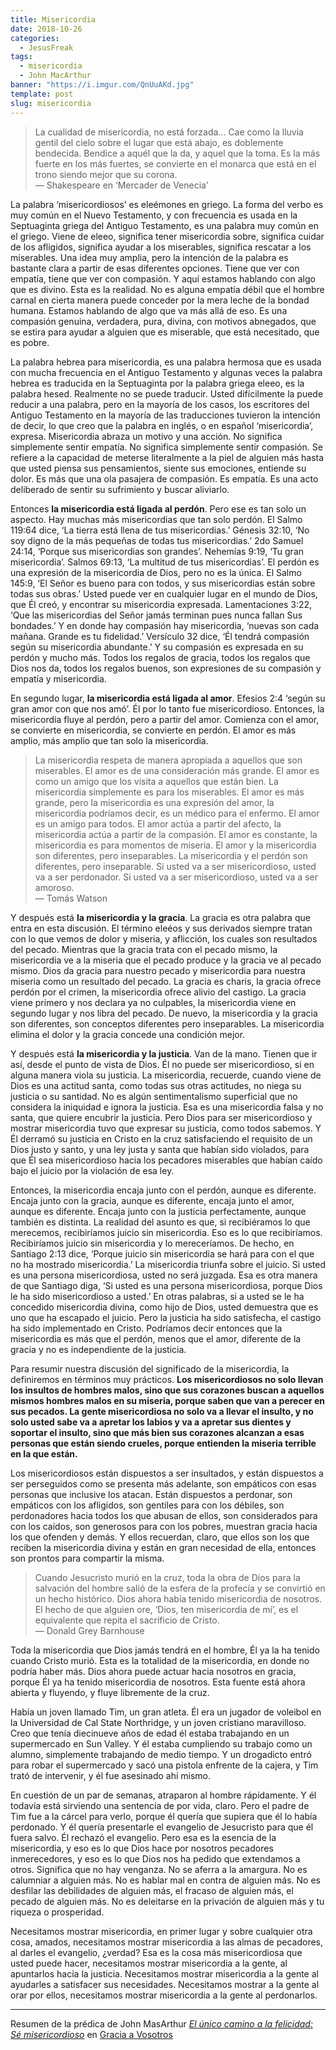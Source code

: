 ```yaml
---
title: Misericordia
date: 2018-10-26
categories:
  - JesusFreak
tags:
  - misericordia
  - John MacArthur
banner: "https://i.imgur.com/QnUuAKd.jpg"
template: post
slug: misericordia
---
```


>La cualidad de misericordia, no está forzada... Cae como la lluvia gentil del cielo sobre el lugar que está abajo, es doblemente bendecida. Bendice a aquél que la da, y aquel que la toma. Es la más fuerte en los más fuertes, se convierte en el monarca que está en el trono siendo mejor que su corona.<br>
> — Shakespeare en ‘Mercader de Venecia’

La palabra ‘misericordiosos’ es eleémones en griego. La forma del verbo es muy común en el Nuevo Testamento, y con frecuencia es usada en la Septuaginta griega del Antiguo Testamento, es una palabra muy común en el griego. Viene de eleeo, significa tener misericordia sobre, significa cuidar de los afligidos, significa ayudar a los miserables, significa rescatar a los miserables. Una idea muy amplia, pero la intención de la palabra es bastante clara a partir de esas diferentes opciones. Tiene que ver con empatía, tiene que ver con compasión. Y aquí estamos hablando con algo que es divino. Esta es la realidad. No es alguna empatía débil que el hombre carnal en cierta manera puede conceder por la mera leche de la bondad humana. Estamos hablando de algo que va más allá de eso. Es una compasión genuina, verdadera, pura, divina, con motivos abnegados, que se estira para ayudar a alguien que es miserable, que está necesitado, que es pobre.

La palabra hebrea para misericordia, es una palabra hermosa que es usada con mucha frecuencia en el Antiguo Testamento y algunas veces la palabra hebrea es traducida en la Septuaginta por la palabra griega eleeo, es la palabra hesed.  Realmente no se puede traducir. Usted difícilmente la puede reducir a una palabra, pero en la mayoría de los casos, los escritores del Antiguo Testamento en la mayoría de las traducciones tuvieron la intención de decir, lo que creo que la palabra en inglés, o en español ‘misericordia’, expresa. Misericordia abraza un motivo y una acción. No significa simplemente sentir empatía. No significa simplemente sentir compasión. Se refiere a la capacidad de meterse literalmente a la piel de alguien más hasta que usted piensa sus pensamientos, siente sus emociones, entiende su dolor. Es más que una ola pasajera de compasión. Es empatía. Es una acto deliberado de sentir su sufrimiento y buscar aliviarlo.

Entonces **la misericordia está ligada al perdón**. Pero ese es tan solo un aspecto. Hay muchas más misericordias que tan solo perdón. El Salmo 119:64 dice, ‘La tierra está llena de tus misericordias.’ Génesis 32:10, ‘No soy digno de la más pequeñas de todas tus misericordias.’ 2do Samuel 24:14, ‘Porque sus misericordias son grandes’. Nehemías 9:19, ‘Tu gran misericordia’. Salmos 69:13, ‘La multitud de tus misericordias’. El perdón es una expresión de la misericordia de Dios, pero no es la única. El Salmo 145:9, ‘El Señor es bueno para con todos, y sus misericordias están sobre todas sus obras.’ Usted puede ver en cualquier lugar en el mundo de Dios, que Él creó, y encontrar su misericordia expresada. Lamentaciones 3:22, ‘Que las misericordias del Señor jamás terminan pues nunca fallan Sus bondades.’ Y en donde hay compasión hay misericordia, ‘nuevas son cada mañana. Grande es tu fidelidad.’ Versículo 32 dice, ‘Él tendrá compasión según su misericordia abundante.’ Y su compasión es expresada en su perdón y mucho más. Todos los regalos de gracia, todos los regalos que Dios nos da, todos los regalos buenos, son expresiones de su compasión y empatía y misericordia.

En segundo lugar, **la misericordia está ligada al amor**. Efesios 2:4 ‘según su gran amor con que nos amó’. Él por lo tanto fue misericordioso. Entonces, la misericordia fluye al perdón, pero a partir del amor. Comienza con el amor, se convierte en misericordia, se convierte en perdón. El amor es más amplio, más amplio que tan solo la misericordia.

> La misericordia respeta de manera apropiada a aquellos que son miserables. El amor es de una consideración más grande. El amor es como un amigo que los visita a aquellos que están bien. La misericordia simplemente es para los miserables. El amor es más grande, pero la misericordia es una expresión del amor, la misericordia podríamos decir, es un médico para el enfermo. El amor es un amigo para todos. El amor actúa a partir del afecto, la misericordia actúa a partir de la compasión. El amor es constante, la misericordia es para momentos de miseria. El amor y la misericordia son diferentes, pero inseparables. La misericordia y el perdón son diferentes, pero inseparable. Si usted va a ser misericordioso, usted va a ser perdonador. Si usted va a ser misericordioso, usted va a ser amoroso.<br>
> — Tomás Watson

Y después está **la misericordia y la gracia**. La gracia es otra palabra que entra en esta discusión. El término eleéos y sus derivados siempre tratan con lo que vemos de dolor y miseria, y aflicción, los cuales son resultados del pecado. Mientras que la gracia trata con el pecado mismo, la misericordia ve a la miseria que el pecado produce y la gracia ve al pecado mismo. Dios da gracia para nuestro pecado y misericordia para nuestra miseria como un resultado del pecado. La gracia es charis, la gracia ofrece perdón por el crimen, la misericordia ofrece alivio del castigo. La gracia viene primero y nos declara ya no culpables, la misericordia viene en segundo lugar y nos libra del pecado. De nuevo, la misericordia y la gracia son diferentes, son conceptos diferentes pero inseparables. La misericordia elimina el dolor y la gracia concede una condición mejor.

Y después está **la misericordia y la justicia**. Van de la mano. Tienen que ir así, desde el punto de vista de Dios. Él no puede ser misericordioso, si en alguna manera viola su justicia. La misericordia, recuerde, cuando viene de Dios es una actitud santa, como todas sus otras actitudes, no niega su justicia o su santidad. No es algún sentimentalismo superficial que no considera la iniquidad e ignora la justicia. Esa es una misericordia falsa y no santa, que quiere encubrir la justicia. Pero Dios para ser misericordioso y mostrar misericordia tuvo que expresar su justicia, como todos sabemos. Y Él derramó su justicia en Cristo en la cruz satisfaciendo el requisito de un Dios justo y santo, y una ley justa y santa que habían sido violados, para que Él sea misericordioso hacia los pecadores miserables que habían caído bajo el juicio por la violación de esa ley.

Entonces, la misericordia encaja junto con el perdón, aunque es diferente. Encaja junto con la gracia, aunque es diferente, encaja junto el amor, aunque es diferente. Encaja junto con la justicia perfectamente, aunque también es distinta. La realidad del asunto es que, si recibiéramos lo que merecemos, recibiríamos juicio sin misericordia. Eso es lo que recibiríamos. Recibiríamos juicio sin misericordia y lo mereceríamos. De hecho, en Santiago 2:13 dice, ‘Porque juicio sin misericordia se hará para con el que no ha mostrado misericordia.’ La misericordia triunfa sobre el juicio. Si usted es una persona misericordiosa, usted no será juzgada. Esa es otra manera de que Santiago diga, ‘Si usted es una persona misericordiosa, porque Dios le ha sido misericordioso a usted.’ En otras palabras, si a usted se le ha concedido misericordia divina, como hijo de Dios, usted demuestra que es uno que ha escapado el juicio. Pero la justicia ha sido satisfecha, el castigo ha sido implementado en Cristo. Podríamos decir entonces que la misericordia es más que el perdón, menos que el amor, diferente de la gracia y no es independiente de la justicia.

Para resumir nuestra discusión del significado de la misericordia, la definiremos en términos muy prácticos. **Los misericordiosos no solo llevan los insultos de hombres malos, sino que sus corazones buscan a aquellos mismos hombres malos en su miseria, porque saben que van a perecer en sus pecados. La gente misericordiosa no solo va a llevar el insulto, y no solo usted sabe va a apretar los labios y va a apretar sus dientes y soportar el insulto, sino que más bien sus corazones alcanzan a esas personas que están siendo crueles, porque entienden la miseria terrible en la que están.**

Los misericordiosos están dispuestos a ser insultados, y están dispuestos a ser perseguidos como se presenta más adelante, son empáticos con esas personas que inclusive los atacan. Están dispuestos a perdonar, son empáticos con los afligidos, son gentiles para con los débiles, son perdonadores hacia todos los que abusan de ellos, son considerados para con los caídos, son generosos para con los pobres, muestran gracia hacia los que ofenden y demás. Y ellos recuerdan, claro, que ellos son los que reciben la misericordia divina y están en gran necesidad de ella, entonces son prontos para compartir la misma.

> Cuando Jesucristo murió en la cruz, toda la obra de Dios para la salvación del hombre salió de la esfera de la profecía y se convirtió en un hecho histórico. Dios ahora había tenido misericordia de nosotros. El hecho de que alguien ore, ‘Dios, ten misericordia de mí’, es el equivalente que repita el sacrificio de Cristo.<br>
> — Donald Grey Barnhouse

Toda la misericordia que Dios jamás tendrá en el hombre, Él ya la ha tenido cuando Cristo murió. Esta es la totalidad de la misericordia, en donde no podría haber más. Dios ahora puede actuar hacia nosotros en gracia, porque Él ya ha tenido misericordia de nosotros. Esta fuente está ahora abierta y fluyendo, y fluye libremente de la cruz.

Había un joven llamado Tim, un gran atleta. Él era un jugador de voleibol en la Universidad de Cal State Northridge, y un joven cristiano maravilloso. Creo que tenía diecinueve años de edad él estaba trabajando en un supermercado en Sun Valley. Y él estaba cumpliendo su trabajo como un alumno, simplemente trabajando de medio tiempo. Y un drogadicto entró para robar el supermercado y sacó una pistola enfrente de la cajera, y Tim trató de intervenir, y él fue asesinado ahí mismo.

En cuestión de un par de semanas, atraparon al hombre rápidamente. Y él todavía está sirviendo una sentencia de por vida, claro. Pero el padre de Tim fue a la cárcel para verlo, porque él quería que supiera que él lo había perdonado. Y él quería presentarle el evangelio de Jesucristo para que él fuera salvo. Él rechazó el evangelio. Pero esa es la esencia de la misericordia, y eso es lo que Dios hace por nosotros pecadores inmerecedores, y eso es lo que Dios nos ha pedido que extendamos a otros. Significa que no hay venganza. No se aferra a la amargura. No es calumniar a alguien más. No es hablar mal en contra de alguien más. No es desfilar las debilidades de alguien más, el fracaso de alguien más, el pecado de alguien más. No es deleitarse en la privación de alguien más y tu riqueza o prosperidad.

Necesitamos mostrar misericordia, en primer lugar y sobre cualquier otra cosa, amados, necesitamos mostrar misericordia a las almas de pecadores, al darles el evangelio, ¿verdad? Esa es la cosa más misericordiosa que usted puede hacer, necesitamos mostrar misericordia a la gente, al apuntarlos hacia la justicia. Necesitamos mostrar misericordia a la gente al ayudarles a satisfacer sus necesidades. Necesitamos mostrar a la gente al orar por ellos, necesitamos mostrar misericordia a la gente al perdonarlos.

---

Resumen de la prédica de John MasArthur *[El único camino a la felicidad: Sé misericordioso](https://www.gracia.org/library/sermons-library/GAV-90-193/el-único-camino-a-la-felicidad-sé-misericordioso)* en [Gracia a Vosotros](https://www.gracia.org)